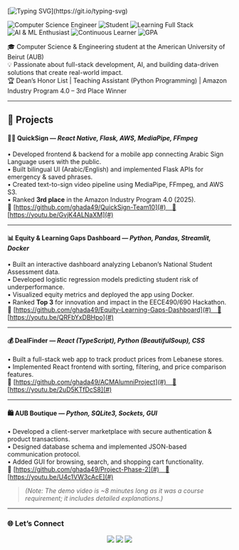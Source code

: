 [![Typing SVG](https://readme-typing-svg.demolab.com?font=Fira+Code&weight=500&size=30&pause=1000&center=true&width=500&height=100&lines=Hello+%F0%9F%91%8B;I'm+Ghada+Al+Danab!)](https://git.io/typing-svg)

![Computer Science Engineer](https://img.shields.io/badge/Computer%20Science%20Engineer-6A5ACD?style=for-the-badge&logo=codeforces&logoColor=white)
![Student](https://img.shields.io/badge/Student-1E90FF?style=for-the-badge&logo=bookstack&logoColor=white)
![Learning Full Stack](https://img.shields.io/badge/Learning%20Full%20Stack-FF8C00?style=for-the-badge&logo=visualstudiocode&logoColor=white)
![AI & ML Enthusiast](https://img.shields.io/badge/AI%20%26%20ML%20Enthusiast-8A2BE2?style=for-the-badge&logo=tensorflow&logoColor=white)
![Continuous Learner](https://img.shields.io/badge/Continuous%20Learner-228B22?style=for-the-badge&logo=readme&logoColor=white)
![GPA](https://img.shields.io/badge/GPA-4.0%2F4.0-brightgreen?style=for-the-badge)

🎓 Computer Science & Engineering student at the American University of Beirut (AUB)  
💡 Passionate about full-stack development, AI, and building data-driven solutions that create real-world impact.  
🏆 Dean’s Honor List | Teaching Assistant (Python Programming) | Amazon Industry Program 4.0 – 3rd Place Winner  

---

## 🚀 Projects  

#### 🧏‍♀️ QuickSign — *React Native, Flask, AWS, MediaPipe, FFmpeg*  
• Developed frontend & backend for a mobile app connecting Arabic Sign Language users with the public.  
• Built bilingual UI (Arabic/English) and implemented Flask APIs for emergency & saved phrases.  
• Created text-to-sign video pipeline using MediaPipe, FFmpeg, and AWS S3.  
• Ranked **3rd place** in the Amazon Industry Program 4.0 (2025).  
🔗 [https://github.com/ghada49/QuickSign-Team10](#) 🎥 [https://youtu.be/GvjK4ALNaXM](#)

---

#### 📊 Equity & Learning Gaps Dashboard — *Python, Pandas, Streamlit, Docker*  
• Built an interactive dashboard analyzing Lebanon’s National Student Assessment data.  
• Developed logistic regression models predicting student risk of underperformance.  
• Visualized equity metrics and deployed the app using Docker.  
• Ranked **Top 3** for innovation and impact in the EECE490/690 Hackathon.  
🔗 [https://github.com/ghada49/Equity-Learning-Gaps-Dashboard](#) 🎥 [https://youtu.be/QRFbYxDBHpo](#)

---

#### 💰 DealFinder — *React (TypeScript), Python (BeautifulSoup), CSS*  
• Built a full-stack web app to track product prices from Lebanese stores.  
• Implemented React frontend with sorting, filtering, and price comparison features.  
🔗 [https://github.com/ghada49/ACMAlumniProject](#) 🎥 [https://youtu.be/2uD5KTfDcS8](#)

---

#### 🛍️ AUB Boutique — *Python, SQLite3, Sockets, GUI*  
• Developed a client-server marketplace with secure authentication & product transactions.  
• Designed database schema and implemented JSON-based communication protocol.  
• Added GUI for browsing, search, and shopping cart functionality.  
🔗 [https://github.com/ghada49/Project-Phase-2](#) 🎥 [https://youtu.be/U4c1VW3cAcE](#)  
> _(Note: The demo video is ~8 minutes long as it was a course requirement; it includes detailed explanations.)_

---

### 🌐 Let’s Connect  

<p align="center">
  <a href="https://linkedin.com/in/ghada-al-danab"><img src="https://img.shields.io/badge/-LinkedIn-blue?style=for-the-badge&logo=linkedin"></a>
  <a href="mailto:gma51@mail.aub.edu "><img src="https://img.shields.io/badge/-Email-D14836?style=for-the-badge&logo=gmail&logoColor=white"></a>
  <a href="https://github.com/ghada49"><img src="https://img.shields.io/badge/-GitHub-181717?style=for-the-badge&logo=github"></a>
</p>
